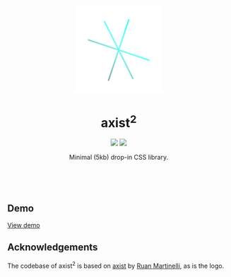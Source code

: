 <div align="center">
    <img src="./logo.png" width="200" height="200" />
    <h1>axist<sup>2</sup></h1>
    <p>
        <img src="https://github.com/ruanmartinelli/axist/workflows/build/badge.svg" />
        <img src="https://img.shields.io/npm/v/axist.svg" />
    </p>
    <p>Minimal (5kb) drop-in CSS library.</p>
    <br>
    <br>
    <br>
</div>

## Demo

[View demo](https://theresnotime.github.io/axist2/)
<!---
## Installation

Import in your HTML:

```html
<link rel="stylesheet" href="https://unpkg.com/axist@latest/dist/axist.min.css" />
```

With npm:

```bash
npm i axist

# import '../node_modules/axist/dist/axist.min.css'
```
-->
## Acknowledgements
The codebase of axist<sup>2</sup> is based on [axist](#) by [Ruan Martinelli](https://github.com/ruanmartinelli), as is the logo.